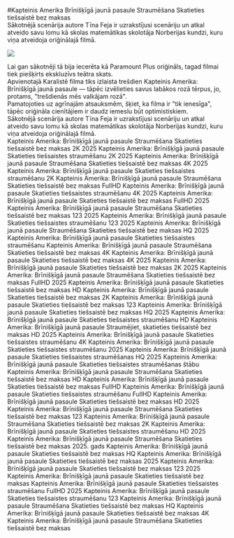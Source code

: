 #Kapteinis Amerika Brīnišķīgā jaunā pasaule Straumēšana Skatieties tiešsaistē bez maksas  
Sākotnējā scenārija autore Tīna Feja ir uzrakstījusi scenāriju un atkal atveido savu lomu kā skolas matemātikas skolotāja Norberijas kundzi, kuru viņa atveidoja oriģinālajā filmā.  
  
[![](https://i.imgur.com/qSNzIqt.png)](https://movie.rssnews.media/SAVsQOpV.php)  
  
Lai gan sākotnēji tā bija iecerēta kā Paramount Plus oriģināls, tagad filmai tiek piešķirts ekskluzīvs teātra skats.  
Apvienotajā Karalistē filma tiks izlaista trešdien Kapteinis Amerika: Brīnišķīgā jaunā pasaule — tāpēc izvēlieties savus labākos rozā tērpus, jo, protams, "trešdienās mēs valkājam rozā".  
Pamatojoties uz agrīnajām atsauksmēm, šķiet, ka filma ir "tik ienesīga", tāpēc oriģināla cienītājiem ir daudz iemeslu būt optimistiskiem.  
Sākotnējā scenārija autore Tīna Feja ir uzrakstījusi scenāriju un atkal atveido savu lomu kā skolas matemātikas skolotāja Norberijas kundzi, kuru viņa atveidoja oriģinālajā filmā.  
Kapteinis Amerika: Brīnišķīgā jaunā pasaule Straumēšana Skatieties tiešsaistē bez maksas 2K 2025
Kapteinis Amerika: Brīnišķīgā jaunā pasaule Skatieties tiešsaistes straumēšanu 2K 2025
Kapteinis Amerika: Brīnišķīgā jaunā pasaule Straumēšana Skatieties tiešsaistē bez maksas 4K 2025
Kapteinis Amerika: Brīnišķīgā jaunā pasaule Skatieties tiešsaistes straumēšanu 2K
Kapteinis Amerika: Brīnišķīgā jaunā pasaule Straumēšana Skatieties tiešsaistē bez maksas FullHD
Kapteinis Amerika: Brīnišķīgā jaunā pasaule Skatieties tiešsaistes straumēšanu 4K 2025
Kapteinis Amerika: Brīnišķīgā jaunā pasaule Skatieties tiešsaistē bez maksas FullHD 2025
Kapteinis Amerika: Brīnišķīgā jaunā pasaule Straumēšana Skatieties tiešsaistē bez maksas 123 2025
Kapteinis Amerika: Brīnišķīgā jaunā pasaule Skatieties tiešsaistes straumēšanu 123 2025
Kapteinis Amerika: Brīnišķīgā jaunā pasaule Straumēšana Skatieties tiešsaistē bez maksas HQ 2025
Kapteinis Amerika: Brīnišķīgā jaunā pasaule Skatieties tiešsaistes straumēšanu
Kapteinis Amerika: Brīnišķīgā jaunā pasaule Straumēšana Skatieties tiešsaistē bez maksas 4K
Kapteinis Amerika: Brīnišķīgā jaunā pasaule Skatieties tiešsaistē bez maksas 4K 2025
Kapteinis Amerika: Brīnišķīgā jaunā pasaule Skatieties tiešsaistē bez maksas 2K 2025
Kapteinis Amerika: Brīnišķīgā jaunā pasaule Straumēšana Skatieties tiešsaistē bez maksas FullHD 2025
Kapteinis Amerika: Brīnišķīgā jaunā pasaule Skatieties tiešsaistē bez maksas HD
Kapteinis Amerika: Brīnišķīgā jaunā pasaule Skatieties tiešsaistē bez maksas 2K
Kapteinis Amerika: Brīnišķīgā jaunā pasaule Skatieties tiešsaistē bez maksas 123
Kapteinis Amerika: Brīnišķīgā jaunā pasaule Skatieties tiešsaistē bez maksas HQ 2025
Kapteinis Amerika: Brīnišķīgā jaunā pasaule Skatieties tiešsaistes straumēšanu HD
Kapteinis Amerika: Brīnišķīgā jaunā pasaule Straumējiet, skatieties tiešsaistē bez maksas HD 2025
Kapteinis Amerika: Brīnišķīgā jaunā pasaule Skatieties tiešsaistes straumēšanu 4K
Kapteinis Amerika: Brīnišķīgā jaunā pasaule Skatieties tiešsaistes straumēšanu 2025
Kapteinis Amerika: Brīnišķīgā jaunā pasaule Skatieties tiešsaistes straumēšanas HQ 2025
Kapteinis Amerika: Brīnišķīgā jaunā pasaule Skatieties tiešsaistes straumēšanas štābu
Kapteinis Amerika: Brīnišķīgā jaunā pasaule Straumēšana Skatieties tiešsaistē bez maksas HD
Kapteinis Amerika: Brīnišķīgā jaunā pasaule Skatieties tiešsaistē bez maksas FullHD
Kapteinis Amerika: Brīnišķīgā jaunā pasaule Skatieties tiešsaistes straumēšanu FullHD
Kapteinis Amerika: Brīnišķīgā jaunā pasaule Skatieties tiešsaistē bez maksas HD 2025
Kapteinis Amerika: Brīnišķīgā jaunā pasaule Straumēšana Skatieties tiešsaistē bez maksas 123
Kapteinis Amerika: Brīnišķīgā jaunā pasaule Straumēšana Skatieties tiešsaistē bez maksas 2K
Kapteinis Amerika: Brīnišķīgā jaunā pasaule Skatieties tiešsaistes straumēšanu HD 2025
Kapteinis Amerika: Brīnišķīgā jaunā pasaule Straumēšana Skatieties tiešsaistē bez maksas 2025. gads
Kapteinis Amerika: Brīnišķīgā jaunā pasaule Skatieties tiešsaistē bez maksas HQ
Kapteinis Amerika: Brīnišķīgā jaunā pasaule Skatieties tiešsaistē bez maksas 2025
Kapteinis Amerika: Brīnišķīgā jaunā pasaule Skatieties tiešsaistē bez maksas 123 2025
Kapteinis Amerika: Brīnišķīgā jaunā pasaule Skatieties tiešsaistē bez maksas
Kapteinis Amerika: Brīnišķīgā jaunā pasaule Skatieties tiešsaistes straumēšanu FullHD 2025
Kapteinis Amerika: Brīnišķīgā jaunā pasaule Skatieties tiešsaistes straumēšanu 123
Kapteinis Amerika: Brīnišķīgā jaunā pasaule Straumēšana Skatieties tiešsaistē bez maksas HQ
Kapteinis Amerika: Brīnišķīgā jaunā pasaule Skatieties tiešsaistē bez maksas 4K
Kapteinis Amerika: Brīnišķīgā jaunā pasaule Straumēšana Skatieties tiešsaistē bez maksas